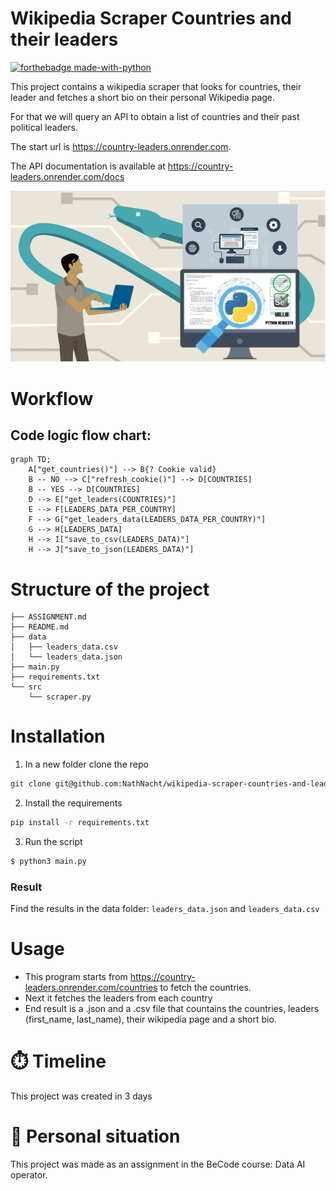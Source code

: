 # Wikipedia Scraper Countries and their leaders

[![forthebadge made-with-python](https://ForTheBadge.com/images/badges/made-with-python.svg)](https://www.python.org/)


This project contains a wikipedia scraper that looks for countries, their leader and fetches a short bio on their personal Wikipedia page.

For that we will query an API to obtain a list of countries and their past political leaders.

The start url is https://country-leaders.onrender.com.

The API documentation is available at https://country-leaders.onrender.com/docs

![alt text](image-1.png)

# Workflow

## Code logic flow chart:

```mermaid
graph TD;
    A["get_countries()"] --> B{? Cookie valid}
    B -- NO --> C["refresh_cookie()"] --> D[COUNTRIES]
    B -- YES --> D[COUNTRIES]
    D --> E["get_leaders(COUNTRIES)"]
    E --> F[LEADERS_DATA_PER_COUNTRY]
    F --> G["get_leaders_data(LEADERS_DATA_PER_COUNTRY)"]
    G --> H[LEADERS_DATA]
    H --> I["save_to_csv(LEADERS_DATA)"]
    H --> J["save_to_json(LEADERS_DATA)"]
```

# Structure of the project


```
├── ASSIGNMENT.md
├── README.md
├── data
│   ├── leaders_data.csv
│   └── leaders_data.json
├── main.py
├── requirements.txt
└── src
    └── scraper.py
```


# Installation

1. In a new folder clone the repo

```bash
git clone git@github.com:NathNacht/wikipedia-scraper-countries-and-leaders.git
```

2. Install the requirements

```bash
pip install -r requirements.txt
```

3. Run the script

```bash
$ python3 main.py
```


### Result

Find the results in the data folder: `leaders_data.json` and `leaders_data.csv`


# Usage

- This program starts from https://country-leaders.onrender.com/countries to fetch the countries.
- Next it fetches the leaders from each country
- End result is a .json and a .csv file that countains the countries, leaders (first_name, last_name), their wikipedia page and a short bio.


# ⏱️ Timeline

This project was created in 3 days

# 📌 Personal situation

This project was made as an assignment in the BeCode course: Data AI operator.



